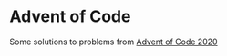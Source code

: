 
# Advent of Code
Some solutions to problems from [Advent of Code 2020](https://adventofcode.com/2020)
